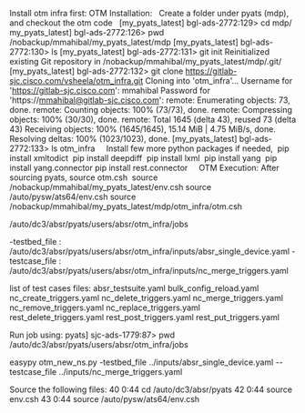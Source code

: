 Install otm infra first:
OTM Installation:
 
Create a folder under pyats (mdp), and checkout the otm code
 
[my_pyats_latest] bgl-ads-2772:129> cd mdp/
my_pyats_latest] bgl-ads-2772:126> pwd
/nobackup/mmahibal/my_pyats_latest/mdp
[my_pyats_latest] bgl-ads-2772:130> ls
[my_pyats_latest] bgl-ads-2772:131> git init
Reinitialized existing Git repository in /nobackup/mmahibal/my_pyats_latest/mdp/.git/
[my_pyats_latest] bgl-ads-2772:132> git clone https://gitlab-sjc.cisco.com/vsheela/otm_infra.git
Cloning into 'otm_infra'...
Username for 'https://gitlab-sjc.cisco.com': mmahibal
Password for 'https://mmahibal@gitlab-sjc.cisco.com':
remote: Enumerating objects: 73, done.
remote: Counting objects: 100% (73/73), done.
remote: Compressing objects: 100% (30/30), done.
remote: Total 1645 (delta 43), reused 73 (delta 43)
Receiving objects: 100% (1645/1645), 15.14 MiB | 4.75 MiB/s, done.
Resolving deltas: 100% (1023/1023), done.
[my_pyats_latest] bgl-ads-2772:133> ls
otm_infra
 
 
Install few more python packages if needed,
 pip install xmltodict
 pip install deepdiff
 pip install lxml
 pip install yang
 pip install yang.connector
pip install rest.connector
 
 
OTM Execution:
After sourcing pyats, source otm.csh 
source /nobackup/mmahibal/my_pyats_latest/env.csh
source /auto/pysw/ats64/env.csh
source /nobackup/mmahibal/my_pyats_latest/mdp/otm_infra/otm.csh 
 



/auto/dc3/absr/pyats/users/absr/otm_infra/jobs

-testbed_file : /auto/dc3/absr/pyats/users/absr/otm_infra/inputs/absr_single_device.yaml
-testcase_file : /auto/dc3/absr/pyats/users/absr/otm_infra/inputs/nc_merge_triggers.yaml

list of test cases files:
absr_testsuite.yaml
bulk_config_reload.yaml
nc_create_triggers.yaml
nc_delete_triggers.yaml
nc_merge_triggers.yaml
nc_remove_triggers.yaml
nc_replace_triggers.yaml
rest_delete_triggers.yaml
rest_post_triggers.yaml
rest_put_triggers.yaml

Run job using:
pyats] sjc-ads-1779:87> pwd                                                                                                
/auto/dc3/absr/pyats/users/absr/otm_infra/jobs

easypy otm_new_ns.py -testbed_file ../inputs/absr_single_device.yaml --testcase_file ../inputs/nc_merge_triggers.yaml


Source the following files:
40  0:44    cd /auto/dc3/absr/pyats
42  0:44    source env.csh
43  0:44    source /auto/pysw/ats64/env.csh
